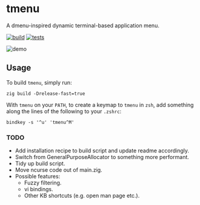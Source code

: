# tmenu
A dmenu-inspired dynamic terminal-based application menu.

[![build](https://github.com/deforde/tmenu/actions/workflows/build.yml/badge.svg)](https://github.com/deforde/tmenu/actions/workflows/build.yml)
[![tests](https://github.com/deforde/tmenu/actions/workflows/test.yml/badge.svg)](https://github.com/deforde/tmenu/actions/workflows/test.yml)


![demo](https://user-images.githubusercontent.com/7503504/210374311-553c63ab-429b-426c-a333-2be80771158a.gif)


## Usage
To build `tmenu`, simply run:
```
zig build -Drelease-fast=true
```

With `tmenu` on your `PATH`, to create a keymap to `tmenu` in `zsh`, add something along the lines of the following to your `.zshrc`:
```
bindkey -s '^u' 'tmenu^M'
```

### TODO
- Add installation recipe to build script and update readme accordingly.
- Switch from GeneralPurposeAllocator to something more performant.
- Tidy up build script.
- Move ncurse code out of main.zig.
- Possible features:
    - Fuzzy filtering.
    - vi bindings.
    - Other KB shortcuts (e.g. open man page etc.).
